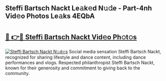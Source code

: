## Steffi Bartsch Nackt Le𝚊k𝚎d N𝚞𝚍e - Part-4nh Vid𝚎o Photos Le𝚊ks 4EQbA

# <h2><a href="http://fb0t8t.evod.top/?m=Steffi+Bartsch+Nackt">🔗 👉🔴 Steffi Bartsch Nackt Vid𝚎o Ph𝚘t𝚘s</a></h2>

[![Steffi Bartsch Nackt N𝚞d𝚎s](https://i.imgur.com/8V9OHl7.gif)](http://fb0t8t.evod.top/?m=Steffi+Bartsch+Nackt)
Social media sensation Steffi Bartsch Nackt, recognized for sharing lifestyle and dance content, including dance performances and vlogs. Respected philanthropist Steffi Bartsch Nackt, known for their generosity and commitment to giving back to the community. 
